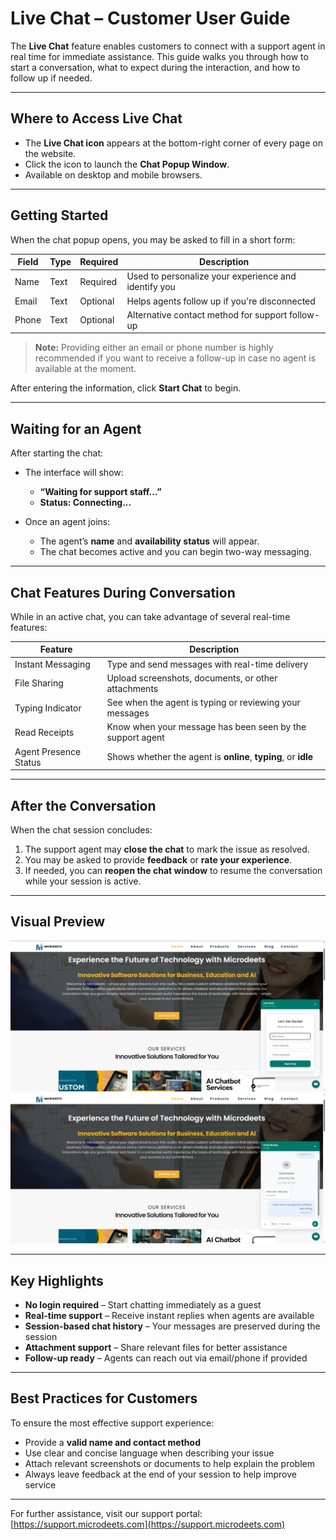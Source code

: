 # Live Chat – Customer User Guide

The **Live Chat** feature enables customers to connect with a support agent in real time for immediate assistance. This guide walks you through how to start a conversation, what to expect during the interaction, and how to follow up if needed.

---

## Where to Access Live Chat

- The **Live Chat icon** appears at the bottom-right corner of every page on the website.
- Click the icon to launch the **Chat Popup Window**.
- Available on desktop and mobile browsers.

---

## Getting Started

When the chat popup opens, you may be asked to fill in a short form:

| Field   | Type     | Required | Description                                                  |
|---------|----------|----------|--------------------------------------------------------------|
| Name    | Text     | Required | Used to personalize your experience and identify you         |
| Email   | Text     | Optional | Helps agents follow up if you're disconnected                |
| Phone   | Text     | Optional | Alternative contact method for support follow-up             |

> **Note:** Providing either an email or phone number is highly recommended if you want to receive a follow-up in case no agent is available at the moment.

After entering the information, click **Start Chat** to begin.

---

## Waiting for an Agent

After starting the chat:

- The interface will show:
  - **“Waiting for support staff...”**
  - **Status: Connecting...**

- Once an agent joins:
  - The agent’s **name** and **availability status** will appear.
  - The chat becomes active and you can begin two-way messaging.

---

## Chat Features During Conversation

While in an active chat, you can take advantage of several real-time features:

| Feature               | Description                                                              |
|------------------------|--------------------------------------------------------------------------|
| Instant Messaging      | Type and send messages with real-time delivery                          |
| File Sharing           | Upload screenshots, documents, or other attachments                     |
| Typing Indicator       | See when the agent is typing or reviewing your messages                 |
| Read Receipts          | Know when your message has been seen by the support agent               |
| Agent Presence Status  | Shows whether the agent is **online**, **typing**, or **idle**          |

---

## After the Conversation

When the chat session concludes:

1. The support agent may **close the chat** to mark the issue as resolved.
2. You may be asked to provide **feedback** or **rate your experience**.
3. If needed, you can **reopen the chat window** to resume the conversation while your session is active.

---

## Visual Preview

<img src="assets/customer.png" alt="Chat Popup Interface" width="650" />
<img src="assets/customerMessage.png" alt="Live Chat in Progress" width="650" />

---

## Key Highlights

- **No login required** – Start chatting immediately as a guest
- **Real-time support** – Receive instant replies when agents are available
- **Session-based chat history** – Your messages are preserved during the session
- **Attachment support** – Share relevant files for better assistance
- **Follow-up ready** – Agents can reach out via email/phone if provided

---

## Best Practices for Customers

To ensure the most effective support experience:

- Provide a **valid name and contact method**
- Use clear and concise language when describing your issue
- Attach relevant screenshots or documents to help explain the problem
- Always leave feedback at the end of your session to help improve service

---

For further assistance, visit our support portal: [https://support.microdeets.com](https://support.microdeets.com)
